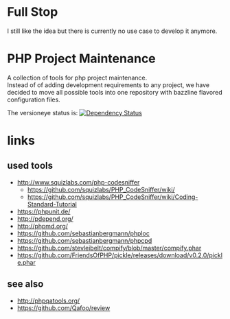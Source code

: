 # Full Stop

I still like the idea but there is currently no use case to develop it anymore.

# PHP Project Maintenance

A collection of tools for php project maintenance.  
Instead of of adding development requirements to any project, we have decided to move all possible tools into one repository with bazzline flavored configuration files.


The versioneye status is:
[![Dependency Status](https://www.versioneye.com/user/projects/55394ead4e5d2e78a200004e/badge.svg?style=flat)](https://www.versioneye.com/user/projects/55394ead4e5d2e78a200004e)

# links

## used tools

* http://www.squizlabs.com/php-codesniffer
    * https://github.com/squizlabs/PHP_CodeSniffer/wiki/
    * https://github.com/squizlabs/PHP_CodeSniffer/wiki/Coding-Standard-Tutorial
* https://phpunit.de/
* http://pdepend.org/
* http://phpmd.org/
* https://github.com/sebastianbergmann/phploc
* https://github.com/sebastianbergmann/phpcpd
* https://github.com/stevleibelt/compify/blob/master/compify.phar
* https://github.com/FriendsOfPHP/pickle/releases/download/v0.2.0/pickle.phar

## see also

* http://phpqatools.org/
* https://github.com/Qafoo/review
